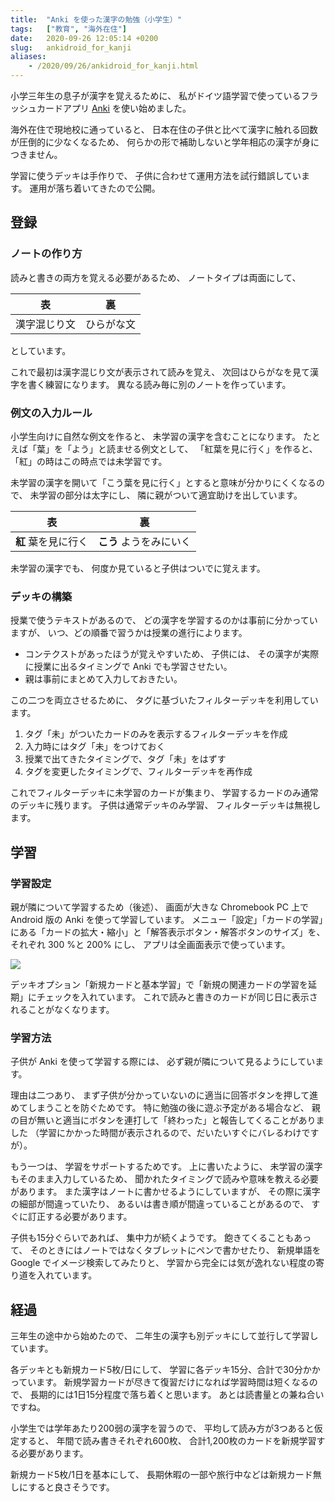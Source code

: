 ```yaml
---
title:  "Anki を使った漢字の勉強（小学生）"
tags:	["教育", "海外在住"]
date:	2020-09-26 12:05:14 +0200
slug:   ankidroid_for_kanji
aliases:
    - /2020/09/26/ankidroid_for_kanji.html
---
```

小学三年生の息子が漢字を覚えるために、
私がドイツ語学習で使っているフラッシュカードアプリ [Anki](https://apps.ankiweb.net/) を使い始めました。

海外在住で現地校に通っていると、
日本在住の子供と比べて漢字に触れる回数が圧倒的に少なくなるため、
何らかの形で補助しないと学年相応の漢字が身につきません。

学習に使うデッキは手作りで、
子供に合わせて運用方法を試行錯誤しています。
運用が落ち着いてきたので公開。

## 登録

### ノートの作り方

読みと書きの両方を覚える必要があるため、
ノートタイプは両面にして、

| 表  | 裏 |
| -   | - |
| 漢字混じり文 | ひらがな文 |

としています。

これで最初は漢字混じり文が表示されて読みを覚え、
次回はひらがなを見て漢字を書く練習になります。
異なる読み毎に別のノートを作っています。

### 例文の入力ルール

小学生向けに自然な例文を作ると、
未学習の漢字を含むことになります。
たとえば「葉」を「よう」と読ませる例文として、
「紅葉を見に行く」を作ると、
「紅」の時はこの時点では未学習です。

未学習の漢字を開いて「こう葉を見に行く」とすると意味が分かりにくくなるので、
未学習の部分は太字にし、
隣に親がついて適宜助けを出しています。

| 表  | 裏 |
| -   | - |
| **紅** 葉を見に行く | **こう** ようをみにいく

未学習の漢字でも、
何度か見ていると子供はついでに覚えます。

### デッキの構築

授業で使うテキストがあるので、
どの漢字を学習するのかは事前に分かっていますが、
いつ、どの順番で習うかは授業の進行によります。

* コンテクストがあったほうが覚えやすいため、
    子供には、
    その漢字が実際に授業に出るタイミングで Anki でも学習させたい。
* 親は事前にまとめて入力しておきたい。

この二つを両立させるために、
タグに基づいたフィルターデッキを利用しています。

1. タグ「未」がついたカードのみを表示するフィルターデッキを作成
1. 入力時にはタグ「未」をつけておく
1. 授業で出てきたタイミングで、タグ「未」をはずす
1. タグを変更したタイミングで、フィルターデッキを再作成

これでフィルターデッキに未学習のカードが集まり、
学習するカードのみ通常のデッキに残ります。
子供は通常デッキのみ学習、
フィルターデッキは無視します。

## 学習

### 学習設定

親が隣について学習するため（後述）、
画面が大きな Chromebook PC 上で Android 版の Anki を使って学習しています。
メニュー「設定」「カードの学習」にある「カードの拡大・縮小」と「解答表示ボタン・解答ボタンのサイズ」を、
それぞれ 300 %と 200% にし、
アプリは全画面表示で使っています。

![](/assets/2020/09/ankidroid-for-kanji/ankidroid_on_chrome.jpg)

デッキオプション「新規カードと基本学習」で「新規の関連カードの学習を延期」にチェックを入れています。
これで読みと書きのカードが同じ日に表示されることがなくなります。

### 学習方法

子供が Anki を使って学習する際には、
必ず親が隣について見るようにしています。

理由は二つあり、
まず子供が分かっていないのに適当に回答ボタンを押して進めてしまうことを防ぐためです。
特に勉強の後に遊ぶ予定がある場合など、
親の目が無いと適当にボタンを連打して「終わった」と報告してくることがありました
（学習にかかった時間が表示されるので、だいたいすぐにバレるわけですが）。

もう一つは、
学習をサポートするためです。
上に書いたように、
未学習の漢字もそのまま入力しているため、
聞かれたタイミングで読みや意味を教える必要があります。
また漢字はノートに書かせるようにしていますが、
その際に漢字の細部が間違っていたり、
あるいは書き順が間違っていることがあるので、
すぐに訂正する必要があります。

子供も15分ぐらいであれば、
集中力が続くようです。
飽きてくることもあって、
そのときにはノートではなくタブレットにペンで書かせたり、
新規単語を Google でイメージ検索してみたりと、
学習から完全には気が逸れない程度の寄り道を入れています。

## 経過

三年生の途中から始めたので、
二年生の漢字も別デッキにして並行して学習しています。

各デッキとも新規カード5枚/日にして、
学習に各デッキ15分、合計で30分かかっています。
新規学習カードが尽きて復習だけになれば学習時間は短くなるので、
長期的には1日15分程度で落ち着くと思います。
あとは読書量との兼ね合いですね。

小学生では学年あたり200弱の漢字を習うので、
平均して読み方が3つあると仮定すると、
年間で読み書きそれぞれ600枚、
合計1,200枚のカードを新規学習する必要があります。

新規カード5枚/1日を基本にして、
長期休暇の一部や旅行中などは新規カード無しにすると良さそうです。